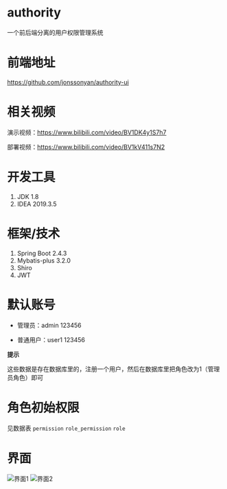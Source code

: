 # authority

一个前后端分离的用户权限管理系统

# 前端地址

https://github.com/jonssonyan/authority-ui

# 相关视频

演示视频：https://www.bilibili.com/video/BV1DK4y1S7h7

部署视频：https://www.bilibili.com/video/BV1kV411s7N2

# 开发工具

1. JDK 1.8
2. IDEA 2019.3.5

# 框架/技术

1. Spring Boot 2.4.3
2. Mybatis-plus 3.2.0
3. Shiro
4. JWT

# 默认账号

- 管理员：admin 123456

- 普通用户：user1 123456

**提示**

这些数据是存在数据库里的，注册一个用户，然后在数据库里把角色改为1（管理员角色）即可

# 角色初始权限

见数据表 `permission` `role_permission` `role`

# 界面

![界面1](https://img-blog.csdnimg.cn/20210224010314613.png)
![界面2](https://img-blog.csdnimg.cn/20210224233054534.png)

